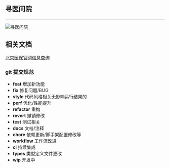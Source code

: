 ## 寻医问院

--------------
![寻医问院](https://gdc.kg.qq.com/6008/9b5f0f37a4a379848ee86dad7b42410a.jpeg)

## 相关文档
[北京医保官网信息查询](http://ybj.beijing.gov.cn/2020_zwfw/2020_bmcx/)

### git 提交规范
- **feat** 增加新功能
- **fix** 修复问题/BUG
- **style** 代码风格相关无影响运行结果的
- **perf** 优化/性能提升
- **refactor** 重构
- **revert** 撤销修改
- **test** 测试相关
- **docs** 文档/注释
- **chore** 依赖更新/脚手架配置修改等
- **workflow** 工作流改进
- **ci** 持续集成
- **types** 类型定义文件更改
- **wip** 开发中